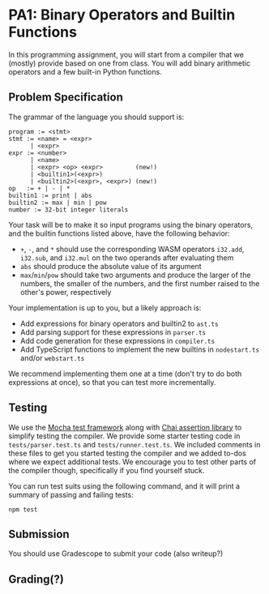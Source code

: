 # PA1: Binary Operators and Builtin Functions

In this programming assignment, you will start from a compiler that we
(mostly) provide based on one from class. You will add binary arithmetic
operators and a few built-in Python functions.

## Problem Specification

The grammar of the language you should support is:

```
program := <stmt>
stmt := <name> = <expr>
      | <expr>
expr := <number>
      | <name>
      | <expr> <op> <expr>         (new!)
      | <builtin1>(<expr>)
      | <builtin2>(<expr>, <expr>) (new!)
op   := + | - | *
builtin1 := print | abs
builtin2 := max | min | pow
number := 32-bit integer literals
```

Your task will be to make it so input programs using the binary operators,
and the builtin functions listed above, have the following behavior:

- `+`, `-`, and `*` should use the corresponding WASM operators `i32.add`,
`i32.sub`, and `i32.mul` on the two operands after evaluating them
- `abs` should produce the absolute value of its argument
- `max`/`min`/`pow` should take two arguments and produce the larger of the
numbers, the smaller of the numbers, and the first number raised to the
other's power, respectively

Your implementation is up to you, but a likely approach is:

- Add expressions for binary operators and builtin2 to `ast.ts`
- Add parsing support for these expressions in `parser.ts`
- Add code generation for these expressions in `compiler.ts`
- Add TypeScript functions to implement the new builtins in `nodestart.ts`
and/or `webstart.ts`

We recommend implementing them one at a time (don't try to do both
expressions at once), so that you can test more incrementally.

## Testing

We use the [Mocha test framework](https://mochajs.org/) along with 
[Chai assertion library](https://www.chaijs.com/) to simplify testing the 
compiler. We provide some starter testing code in `tests/parser.test.ts` and 
`tests/runner.test.ts`. We included comments in these files to get you started
testing the compiler and we added to-dos where we expect additional tests.
We encourage you to test other parts of the compiler though, specifically if you
find yourself stuck.

You can run test suits using the following command, and it will print a summary
of passing and failing tests:
```
npm test
```

## Submission

You should use Gradescope to submit your code (also writeup?)

## Grading(?)